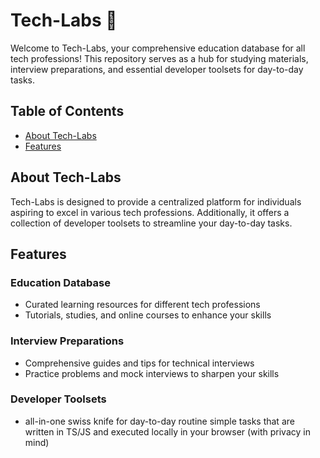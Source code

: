 # Tech-Labs 🧬

Welcome to Tech-Labs, your comprehensive education database for all tech professions! This repository serves as a hub for studying materials, interview preparations, and essential developer toolsets
for day-to-day tasks.

## Table of Contents

- [About Tech-Labs](#about-tech-labs)
- [Features](#features)

## About Tech-Labs

Tech-Labs is designed to provide a centralized platform for individuals aspiring to excel in various tech professions. Additionally, it offers a collection of developer toolsets to streamline your
day-to-day tasks.

## Features

### Education Database

- Curated learning resources for different tech professions
- Tutorials, studies, and online courses to enhance your skills

### Interview Preparations

- Comprehensive guides and tips for technical interviews
- Practice problems and mock interviews to sharpen your skills

### Developer Toolsets

- all-in-one swiss knife for day-to-day routine simple tasks that are written in TS/JS and executed locally in your browser (with privacy in mind)
